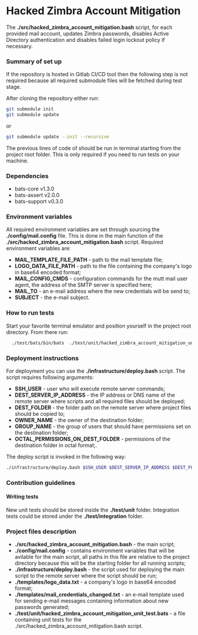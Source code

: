 # Hacked Zimbra Account Mitigation
The **./src/hacked_zimbra_account_mitigation.bash** script, for each provided mail account, updates Zimbra passwords, disables Active Directory authentication and disables failed login lockout policy if necessary.

### Summary of set up
If the repository is hosted in Gitlab CI/CD tool then the following step is not required because all required submodule files
will be fetched during test stage.

After cloning the repository either run:
```bash
git submodule init
git submodule update
```
or
``` bash
git submodule update --init --recursive
```
The previous lines of code of should be run in terminal starting from the project root folder.
This is only required if you need to run tests on your machine.

### Dependencies
  * bats-core v1.3.0
  * bats-assert v2.0.0
  * bats-support v0.3.0

### Environment variables

All required environment variables are set through sourcing the **./config/mail.config** file.
This is done in the main function of the **./src/hacked_zimbra_account_mitigation.bash** script.
Required environment variables are:
* **MAIL_TEMPLATE_FILE_PATH** - path to the mail template file;
* **LOGO_DATA_FILE_PATH** - path to the file containing the company's logo in base64 encoded format;
* **MAIL_CONFIG_CMDS** - configuration commands for the mutt mail user agent, the address of the SMTP server is specified here;
* **MAIL_TO** - an e-mail address where the new credentials will be send to;
* **SUBJECT** - the e-mail subject.
  
### How to run tests
Start your favorite terminal emulator and position yourself in the project root directory.
From there run:
``` bash
  ./test/bats/bin/bats 	./test/unit/hacked_zimbra_account_mitigation_unit_test.bats
```

### Deployment instructions
For deployment you can use the **./infrastructure/deploy.bash** script.
The script requires following arguments:
* **SSH_USER** - user who will execute remote server commands;
* **DEST_SERVER_IP_ADDRESS** - the IP address or DNS name of the remote server where scripts and all required files should be deployed;
* **DEST_FOLDER** - the folder path on the remote server where project files should be copied to;
* **OWNER_NAME** - the owner of the destination folder;
* **GROUP_NAME** - the group of users that should have permissions set on the destination folder;
* **OCTAL_PERMISSIONS_ON_DEST_FOLDER** - permissions of the destination folder in octal format;.

The deploy script is invoked in the following way:
```bash
./infrastructure/deploy.bash $SSH_USER $DEST_SERVER_IP_ADDRESS $DEST_FOLDER OWNER_NAME $GROUP_NAME $OCTAL_PERMISSIONS_ON_DEST_FOLDER
```

### Contribution guidelines ###
#### Writing tests
New unit tests should be stored inside the **./test/unit** folder.
Integration tests could be stored under the **./test/integration** folder.

### Project files description

* **./src/hacked_zimbra_account_mitigation.bash** - the main script;
* **./config/mail.config** - contains environment variables that will be avilable for the main script, all paths in this file are relative to the project directory because this will be the starting folder for all running scripts;
* **./infrastructure/deploy.bash** - the script used for deploying the main script to the remote server where the script should be run;
* **./templates/logo_data.txt** - a company's logo in base64 encoded format; 
* **./templates/mail_credentials_changed.txt** - an e-mail template used for sending e-mail messages containing information about new passwords generated;
* **./test/unit/hacked_zimbra_account_mitigation_unit_test.bats** - a file containing unit tests for the ./src/hacked_zimbra_account_mitigation.bash script. 

